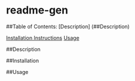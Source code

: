 # readme-gen

  ##Table of Contents:
  [Description] (##Description)
  
  [Installation Instructions](##Installation)
  [Usage](##Usage)

  ##Description

  ##Installation

  ##Usage